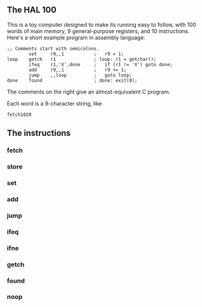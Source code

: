 ## The HAL 100

This is a toy computer designed to make its running easy to follow,
with 100 words of main memory, 9 general-purpose registers, and 10
instructions. Here's a short example program in assembly language:

    ;; Comments start with semicolons.
            set     r9,,1           ;   r9 = 1;
    loop    getch   r1              ; loop: r1 = getchar();
            ifeq    r1,'X',done     ;   if (r1 != 'X') goto done;
            add     r9,,1           ;   r9 += 1;
            jump    ,,loop          ;   goto loop;
    done    found                   ; done: exit(0);

The comments on the right give an almost-equivalent C program.


Each word is a 9-character string, like

    fetch1020

## The instructions

### fetch

### store

### set

### add

### jump

### ifeq

### ifne

### getch

### found

### noop

